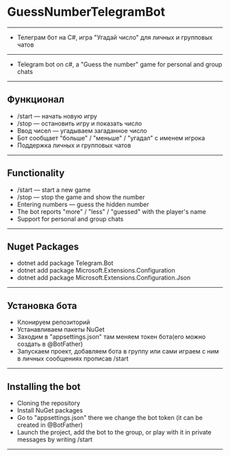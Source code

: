 ﻿# GuessNumberTelegramBot
---
- Телеграм бот на C#, игра "Угадай число" для личных и групповых чатов
---
- Telegram bot on c#, a "Guess the number" game for personal and group chats
---

## Функционал
- /start — начать новую игру
- /stop — остановить игру и показать число
- Ввод чисел — угадываем загаданное число
- Бот сообщает "больше" / "меньше" / "угадал" с именем игрока
- Поддержка личных и групповых чатов

---

## Functionality
- /start — start a new game
- /stop — stop the game and show the number
- Entering numbers — guess the hidden number
- The bot reports "more" / "less" / "guessed" with the player's name
- Support for personal and group chats

---

## Nuget Packages
- dotnet add package Telegram.Bot
- dotnet add package Microsoft.Extensions.Configuration
- dotnet add package Microsoft.Extensions.Configuration.Json

---

## Установка бота
- Клонируем репозиторий
- Устанавливаем пакеты NuGet
- Заходим в "appsettings.json" там меняем токен бота(его можно создать в @BotFather)
- Запускаем проект, добавляем бота в группу или сами играем с ним в личных сообщениях прописав /start

---

## Installing the bot
- Cloning the repository
- Install NuGet packages
- Go to "appsettings.json" there we change the bot token (it can be created in @BotFather)
- Launch the project, add the bot to the group, or play with it in private messages by writing /start

---

